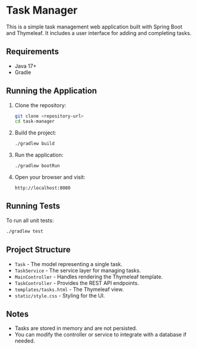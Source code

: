 # Task Manager

This is a simple task management web application built with Spring Boot and Thymeleaf. 
It includes a user interface for adding and completing tasks.

## Requirements

* Java 17+
* Gradle

## Running the Application

1. Clone the repository:

   ```sh
   git clone <repository-url>
   cd task-manager
   ```

2. Build the project:

   ```sh
   ./gradlew build
   ```

3. Run the application:

   ```sh
   ./gradlew bootRun
   ```

4. Open your browser and visit:

   ```
   http://localhost:8080
   ```

## Running Tests

To run all unit tests:

```sh
./gradlew test
```

## Project Structure

* `Task` - The model representing a single task.
* `TaskService` - The service layer for managing tasks.
* `MainController` - Handles rendering the Thymeleaf template.
* `TaskController` - Provides the REST API endpoints.
* `templates/tasks.html` - The Thymeleaf view.
* `static/style.css` - Styling for the UI.

## Notes

* Tasks are stored in memory and are not persisted.
* You can modify the controller or service to integrate with a database if needed.
